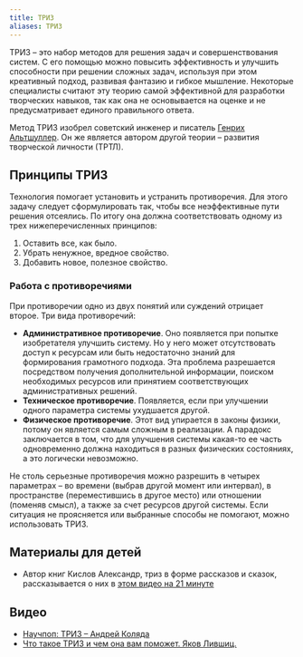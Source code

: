 ```yaml
---
title: ТРИЗ
aliases: ТРИЗ
---
```


ТРИЗ – это набор методов для решения задач и совершенствования систем. С его помощью можно повысить эффективность и улучшить способности при решении сложных задач, используя при этом креативный подход, развивая фантазию и гибкое мышление. Некоторые специалисты считают эту теорию самой эффективной для разработки творческих навыков, так как она не основывается на оценке и не предусматривает единого правильного ответа.

Метод ТРИЗ изобрел советский инженер и писатель [Генрих Альтшуллер](https://ru.wikipedia.org/wiki/%D0%90%D0%BB%D1%8C%D1%82%D1%88%D1%83%D0%BB%D0%BB%D0%B5%D1%80,_%D0%93%D0%B5%D0%BD%D1%80%D0%B8%D1%85_%D0%A1%D0%B0%D1%83%D0%BB%D0%BE%D0%B2%D0%B8%D1%87). Он же является автором другой теории – развития творческой личности (ТРТЛ).

## Принципы ТРИЗ
Технология помогает установить и устранить противоречия. Для этого задачу следует сформулировать так, чтобы все неэффективные пути решения отсеялись. По итогу она должна соответствовать одному из трех нижеперечисленных принципов:

1.  Оставить все, как было.
2.  Убрать ненужное, вредное свойство.
3.  Добавить новое, полезное свойство.

### Работа с противоречиями
При противоречии одно из двух понятий или суждений отрицает второе. 
Три вида противоречий:
-   **Административное противоречие**. Оно появляется при попытке изобретателя улучшить систему. Но у него может отсутствовать доступ к ресурсам или быть недостаточно знаний для формирования грамотного подхода. Эта проблема разрешается посредством получения дополнительной информации, поиском необходимых ресурсов или принятием соответствующих административных решений.
-   **Техническое противоречие**. Появляется, если при улучшении одного параметра системы ухудшается другой.
-   **Физическое противоречие**. Этот вид упирается в законы физики, потому он является самым сложным в реализации. А парадокс заключается в том, что для улучшения системы какая-то ее часть одновременно должна находиться в разных физических состояниях, а это логически невозможно.

Не столь серьезные противоречия можно разрешить в четырех параметрах – во времени (выбрав другой момент или интервал), в пространстве (переместившись в другое место) или отношении (поменяв смысл), а также за счет ресурсов другой системы. Если ситуация не проясняется или выбранные способы не помогают, можно использовать ТРИЗ.

## Материалы для детей
- Автор книг Кислов Александр, триз в форме рассказов и сказок, рассказывается о них в [этом видео на 21 минуте](https://youtu.be/1OLVsKu23gQ)


## Видео
- [Научпоп: ТРИЗ – Андрей Коляда](https://youtu.be/1OLVsKu23gQ)
- [Что такое ТРИЗ и чем она вам поможет. Яков Лившиц.](https://youtu.be/MqodN_1BuLw)





